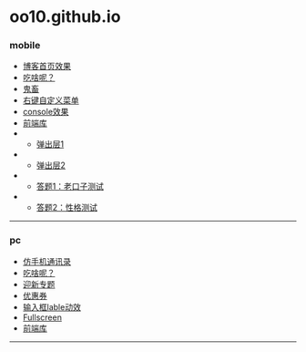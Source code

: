 ﻿# oo10.github.io

### mobile

- [博客首页效果](https://oo10.github.io/index)
- [吃啥呢？](https://oo10.github.io/ngApp)
- [鬼畜](https://oo10.github.io/鬼畜)
- [右键自定义菜单](https://oo10.github.io/右键自定义菜单)
- [console效果](https://oo10.github.io/console)
- [前端库](https://oo10.github.io/frontAPI)
- - [弹出层1](https://oo10.github.io/popup1)
- - [弹出层2](https://oo10.github.io/popup2)
- - [答题1：老口子测试](https://oo10.github.io/老口子)
- - [答题2：性格测试](https://oo10.github.io/性格测试)


***
### pc

- [仿手机通讯录](https://oo10.github.io/aiche99)
- [吃啥呢？](https://oo10.github.io/ngApp)
- [迎新专题](https://oo10.github.io/nhpop_new)
- [优惠券](https://oo10.github.io/coupon)
- [输入框lable动效](https://oo10.github.io/input)
- [Fullscreen](https://oo10.github.io/Fullscreen/Fullscreen/demo/demo.html)
- [前端库](https://oo10.github.io/frontAPI)

***
